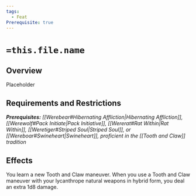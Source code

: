 ```yaml
---
tags:
  - Feat
Prerequisite: true
---
```


# `=this.file.name`
## Overview
Placeholder

## Requirements and Restrictions

***Prerequisites:*** *[[Werebear#Hibernating Affliction|Hibernating Affliction]], [[Werewolf#Pack Initiate|Pack Initiative]], [[Wererat#Rat Within|Rat Within]], [[Weretiger#Striped Soul|Striped Soul]], or [[Wereboar#Swineheart|Swineheart]], proficient in the [[Tooth and Claw]] tradition*

## Effects

You learn a new Tooth and Claw maneuver. When you use a Tooth and Claw maneuver with your lycanthrope natural weapons in hybrid form, you deal an extra 1d8 damage.
